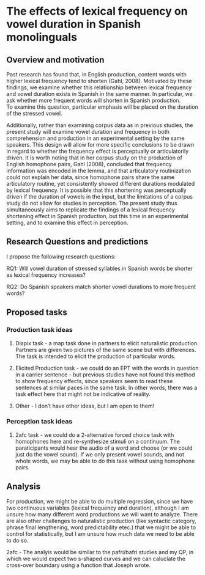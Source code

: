 The effects of lexical frequency on vowel duration in Spanish
monolinguals
================

## Overview and motivation

Past research has found that, in English production, content words with
higher lexical frequency tend to shorten (Gahl, 2008). Motivated by
these findings, we examine whether this relationship between lexical
frequency and vowel duration exists in Spanish in the same manner. In
particular, we ask whether more frequent words will shorten in Spanish
production.  
To examine this question, particular emphasis will be placed on the
duration of the stressed vowel.

Additionally, rather than examining corpus data as in previous studies,
the present study will examine vowel duration and frequency in both
comprehension and production in an experimental setting by the same
speakers. This design will allow for more specific conclusions to be
drawn in regard to whether the frequency effect is perceptually or
articulatorily driven. It is worth noting that in her corpus study on
the production of English homophone pairs, Gahl (2008), concluded that
frequency information was encoded in the lemma, and that articulatory
routinization could not explain her data, since homophone pairs share
the same articulatory routine, yet consistently showed different
durations modulated by lexical frequency. It is possible that this
shortening was perceptually driven if the duration of vowels in the
input, but the limitations of a corpus study do not allow for studies in
perception. The present study thus simultaneously aims to replicate the
findings of a lexical frequency shortening effect in Spanish production,
but this time in an experimental setting, and to examine this effect in
perception.

## Research Questions and predictions

I propose the following research questions:

RQ1: Will vowel duration of stressed syllables in Spanish words be
shorter as lexical frequency increases?

RQ2: Do Spanish speakers match shorter vowel durations to more frequent
words?

## Proposed tasks

### Production task ideas

1.  Diapix task - a map task done in partners to elicit naturalistic
    production. Partners are given two pictures of the same scene but
    with differences. The task is intended to elicit the production of
    particular words.

2.  Elicited Production task - we could do an EPT with the words in
    question in a carrier sentence - but previous studies have not found
    this method to show frequency effects, since speakers seem to read
    these sentences at similar paces in the same task. In other words,
    there was a task effect here that might not be indicative of
    reality.

3.  Other - I don’t have other ideas, but I am open to them\!

### Perception task ideas

1.  2afc task - we could do a 2-alternative forced choice task with
    homophones here and re-synthesize stimuli on a continuum. The
    paraticipants would hear the audio of a word and choose (or we could
    just do the vowel sound). If we only present vowel sounds, and not
    whole words, we may be able to do this task without using homophone
    pairs.

## Analysis

For production, we might be able to do multiple regression, since we
have two continuous variables (lexical frequency and duration), although
I am unsure how many different word productions we will want to analyze.
There are also other challenges to naturalistic production (like
syntactic category, phrase final lengthening, word predictability etec.)
that we might be able to control for statistically, but I am unsure how
much data we need to be able to do so.

2afc - The analyis would be similar to the pafri/bafri studies and my
QP, in which we would expect two s-shaped curves and we can caluclate
the cross-over boundary using a function that Joseph wrote.
